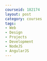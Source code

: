 ```yaml
---
courseid: 182174
layout: post
category: courses
tags:
- Web
- Design
- Projects
- Development
- NodeJS
- AngularJS
---
```

